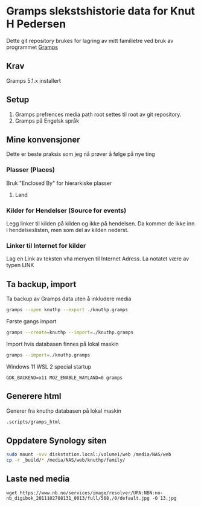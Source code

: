# Gramps slekstshistorie data for Knut H Pedersen
Dette git repository brukes for lagring av mitt familietre ved bruk av programmet [Gramps](https://github.com/gramps-project/gramps)

## Krav
Gramps 5.1.x installert

## Setup
1. Gramps prefrences media path root settes til root av git repository.
1. Gramps på Engelsk språk

## Mine konvensjoner
Dette er beste praksis som jeg nå prøver å følge på nye ting
### Plasser (Places)
Bruk "Enclosed By" for hierarkiske plasser
1. Land

### Kilder for Hendelser (Source for events)
Legg linker til kilden på kilden og ikke på hendelsen.
Da kommer de ikke inn i hendelseslisten, men som del av kilden nederst.

### Linker til Internet for kilder
Lag en Link av teksten vha menyen til Internet Adress. La notatet være av typen LINK

## Ta backup, import
Ta backup av Gramps data uten å inkludere media
```bash
gramps --open knuthp --export ./knuthp.gramps
```

Første gangs import
```bash
gramps --create=knuthp --import=./knuthp.gramps
```

Import hvis databasen finnes på lokal maskin
```bash
gramps --import=./knuthp.gramps
```

Windows 11 WSL 2 special startup
```
GDK_BACKEND=x11 MOZ_ENABLE_WAYLAND=0 gramps
```

## Generere html
Generer fra knuthp databasen på lokal maskin
```bash
.scripts/gramps_html
```


## Oppdatere Synology siten
```bash
sudo mount -vvv diskstation.local:/volume1/web /media/NAS/web
cp -r _build/* /media/NAS/web/knuthp/family/
```


## Laste ned media
```
wget https://www.nb.no/services/image/resolver/URN:NBN:no-nb_digibok_2011102708131_0013/full/568,/0/default.jpg -O 13.jpg
```
